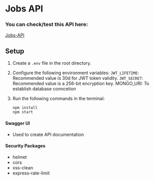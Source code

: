 # Jobs API
### You can check/test this API here:
[Jobs-API](https://jobs-api-02-55e4f411eca1.herokuapp.com/api-docs/)

## Setup
1. Create a `.env` file in the root directory. 
2. Configure the following environment variables: 
`JWT_LIFETIME`:  Recommended value is 30d for JWT token validity. 
 `JWT_SECRET`: Recommended value is a 256-bit encryption key.
 MONGO_URI: To establish database conncetion
3. Run the following commands in the terminal:

       npm install
	   npm start

#### Swagger UI
- Used to create API documentation
#### Security Packages
- helmet
- cors
- xss-clean
- express-rate-limit
